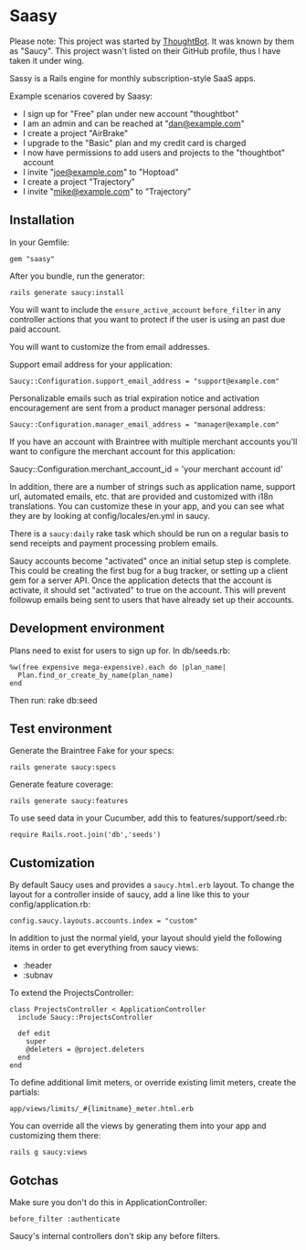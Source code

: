 Saasy
=====
Please note: This project was started by [ThoughtBot](https://github.com/ThoughtBot). It was known by them as "Saucy". This project wasn't listed on their GitHub profile, thus I have taken it under wing. 

Sassy is a Rails engine for monthly subscription-style SaaS apps.

Example scenarios covered by Saasy:

* I sign up for "Free" plan under new account "thoughtbot"
* I am an admin and can be reached at "dan@example.com"
* I create a project "AirBrake"
* I upgrade to the "Basic" plan and my credit card is charged
* I now have permissions to add users and projects to the "thoughtbot" account
* I invite "joe@example.com" to "Hoptoad"
* I create a project "Trajectory"
* I invite "mike@example.com" to "Trajectory"

Installation
------------

In your Gemfile:

    gem "saasy"

After you bundle, run the generator:

    rails generate saucy:install

You will want to include the `ensure_active_account` `before_filter` in any controller actions that you want to protect if the user is using an past due paid account.

You will want to customize the from email addresses.

Support email address for your application:

    Saucy::Configuration.support_email_address = "support@example.com"

Personalizable emails such as trial expiration notice and activation encouragement are sent from a product manager personal address:

    Saucy::Configuration.manager_email_address = "manager@example.com"

If you have an account with Braintree with multiple merchant accounts you'll want to configure the merchant account for this application:

Saucy::Configuration.merchant_account_id = 'your merchant account id'

In addition, there are a number of strings such as application name, support url, automated emails, etc. that are provided and customized with i18n translations.  You can customize these in your app, and you can see what they are by looking at config/locales/en.yml in saucy.

There is a `saucy:daily` rake task which should be run on a regular basis to send receipts and payment processing problem emails.

Saucy accounts become "activated" once an initial setup step is complete. This could be creating the first bug for a bug tracker, or setting up a client gem for a server API. Once the application detects that the account is activate, it should set "activated" to true on the account. This will prevent followup emails being sent to users that have already set up their accounts.

Development environment
-----------------------

Plans need to exist for users to sign up for. In db/seeds.rb:

    %w(free expensive mega-expensive).each do |plan_name|
      Plan.find_or_create_by_name(plan_name)
    end

Then run: rake db:seed

Test environment
----------------

Generate the Braintree Fake for your specs:

    rails generate saucy:specs

Generate feature coverage:

    rails generate saucy:features

To use seed data in your Cucumber, add this to features/support/seed.rb:

    require Rails.root.join('db','seeds')

Customization
-------------

By default Saucy uses and provides a `saucy.html.erb` layout. To change the 
layout for a controller inside of saucy, add a line like this to your 
config/application.rb:

    config.saucy.layouts.accounts.index = "custom"

In addition to just the normal yield, your layout should yield the following 
items in order to get everything from saucy views:

* :header
* :subnav

To extend the ProjectsController:

    class ProjectsController < ApplicationController
      include Saucy::ProjectsController

      def edit
        super
        @deleters = @project.deleters
      end
    end

To define additional limit meters, or override existing limit meters, create the
partials:

    app/views/limits/_#{limitname}_meter.html.erb

You can override all the views by generating them into your app and customizing them there:

    rails g saucy:views

## Gotchas

Make sure you don't do this in ApplicationController:

    before_filter :authenticate

Saucy's internal controllers don't skip any before filters.

